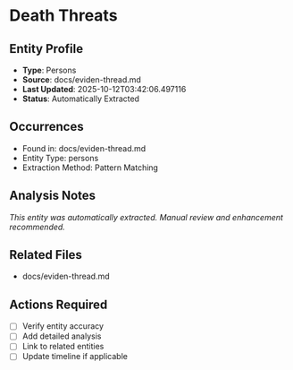 # Death Threats

## Entity Profile
- **Type**: Persons
- **Source**: docs/eviden-thread.md
- **Last Updated**: 2025-10-12T03:42:06.497116
- **Status**: Automatically Extracted

## Occurrences
- Found in: docs/eviden-thread.md
- Entity Type: persons
- Extraction Method: Pattern Matching

## Analysis Notes
*This entity was automatically extracted. Manual review and enhancement recommended.*

## Related Files
- docs/eviden-thread.md

## Actions Required
- [ ] Verify entity accuracy
- [ ] Add detailed analysis
- [ ] Link to related entities
- [ ] Update timeline if applicable
